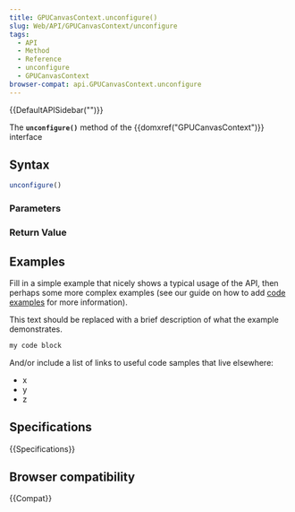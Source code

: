```yaml
---
title: GPUCanvasContext.unconfigure()
slug: Web/API/GPUCanvasContext/unconfigure
tags:
  - API
  - Method
  - Reference
  - unconfigure
  - GPUCanvasContext
browser-compat: api.GPUCanvasContext.unconfigure
---
```

{{DefaultAPISidebar("")}}

The **`unconfigure()`** method of the {{domxref("GPUCanvasContext")}} interface 

## Syntax

```js
unconfigure()
```

### Parameters



### Return Value



## Examples

Fill in a simple example that nicely shows a typical usage of the API, then perhaps some more complex examples (see our guide on how to add [code examples](/en-US/docs/MDN/Contribute/Structures/Code_examples) for more information).

This text should be replaced with a brief description of what the example demonstrates.

```js
my code block
```

And/or include a list of links to useful code samples that live elsewhere:

*   x
*   y
*   z

## Specifications

{{Specifications}}

## Browser compatibility

{{Compat}}

